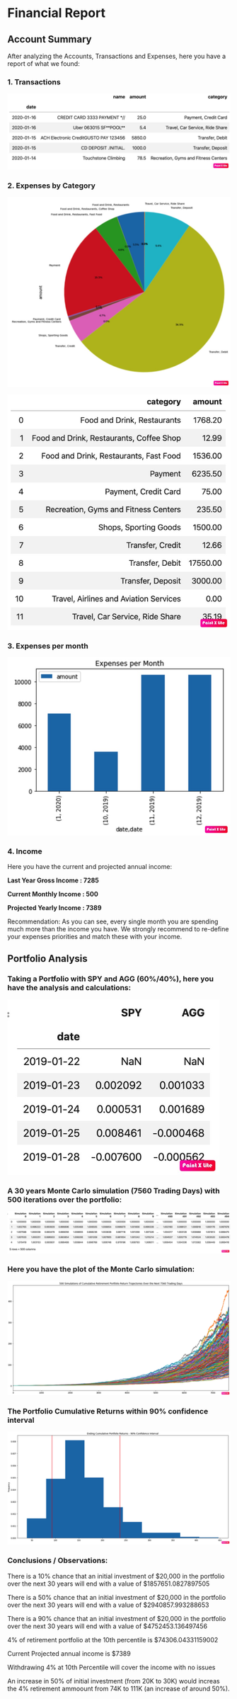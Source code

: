 # Financial Report

## Account Summary

After analyzing the Accounts, Transactions and Expenses, here you have a report of what we found:

### 1. Transactions

![](https://raw.githubusercontent.com/amejiali/apis-homework/master/Transactions.jpg)

### 2. Expenses by Category

![](https://raw.githubusercontent.com/amejiali/apis-homework/master/Expenses1.jpg)

![](https://raw.githubusercontent.com/amejiali/apis-homework/master/Expenses2.jpg)

### 3. Expenses per month

![](https://raw.githubusercontent.com/amejiali/apis-homework/master/Expenses3.jpg)

### 4. Income

Here you have the current and projected annual income:

**Last Year Gross Income  : 7285**

**Current Monthly Income  : 500**

**Projected Yearly Income : 7389**


Recommendation: As you can see, every single month you are spending much more than the income you have. We strongly recommend to re-define your expenses priorities and match these with your income. 

## Portfolio Analysis

### Taking a Portfolio with SPY and AGG (60%/40%), here you have the analysis and calculations:

![](https://raw.githubusercontent.com/amejiali/apis-homework/master/Portfolio1.jpg)

### A 30 years Monte Carlo simulation (7560 Trading Days) with 500 iterations over the portfolio:

![](https://raw.githubusercontent.com/amejiali/apis-homework/master/Portfolio2.jpg)

### Here you have the plot of the Monte Carlo simulation:

![](https://raw.githubusercontent.com/amejiali/apis-homework/master/Portfolio3.jpg)

### The Portfolio Cumulative Returns within 90% confidence interval

![](https://raw.githubusercontent.com/amejiali/apis-homework/master/Portfolio4.jpg)

### Conclusions / Observations:

There is a 10% chance that an initial investment of $20,000 in the portfolio over the next 30 years will end with a value of $1857651.0827897505

There is a 50% chance that an initial investment of $20,000 in the portfolio over the next 30 years will end with a value of $2940857.993288653

There is a 90% chance that an initial investment of $20,000 in the portfolio over the next 30 years will end with a value of $4752453.136497456

4% of retirement portfolio at the 10th percentile is $74306.04331159002

Current Projected annual income is $7389

Withdrawing 4% at 10th Percentile will cover the income with no issues

An increase in 50% of initial investment (from 20K to 30K) would increas the 4% retirement ammoount from 74K to 111K (an increase of around 50%).

